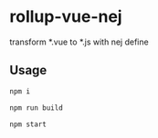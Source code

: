 # rollup-vue-nej

transform *.vue to *.js with nej define


## Usage

``` sh
npm i

npm run build

npm start
```

